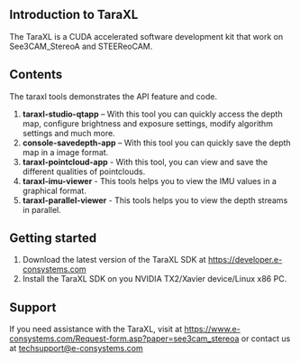 ## Introduction to TaraXL

The TaraXL is a CUDA accelerated software development kit that work on See3CAM_StereoA and STEEReoCAM.

## Contents

The taraxl tools demonstrates the API feature and code.
1. **taraxl-studio-qtapp** – With this tool you can quickly access the depth map, configure brightness and exposure settings, modify algorithm settings and much more.
2. **console-savedepth-app** – With this tool you can quickly save the depth map in a image format.
3. **taraxl-pointcloud-app** - With this tool, you can view and save the different qualities of pointclouds.
4. **taraxl-imu-viewer** - This tools helps you to view the IMU values in a graphical format.
5. **taraxl-parallel-viewer** - This tools helps you to view the depth streams in parallel.

## Getting started

1. Download the latest version of the TaraXL SDK at https://developer.e-consystems.com
2. Install the TaraXL SDK on you NVIDIA TX2/Xavier device/Linux x86 PC.


## Support

If you need assistance with the TaraXL, visit at https://www.e-consystems.com/Request-form.asp?paper=see3cam_stereoa or contact us at techsupport@e-consystems.com
